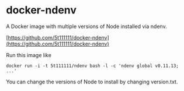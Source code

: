 docker-ndenv
============

A Docker image with multiple versions of Node installed via ndenv.

[https://github.com/5t111111/docker-ndenv](https://github.com/5t111111/docker-ndenv)

Run this image like 

```
docker run -i -t 5t111111/ndenv bash -l -c 'ndenv global v0.11.13; ...'
```

You can change the versions of Node to install by changing version.txt. 
